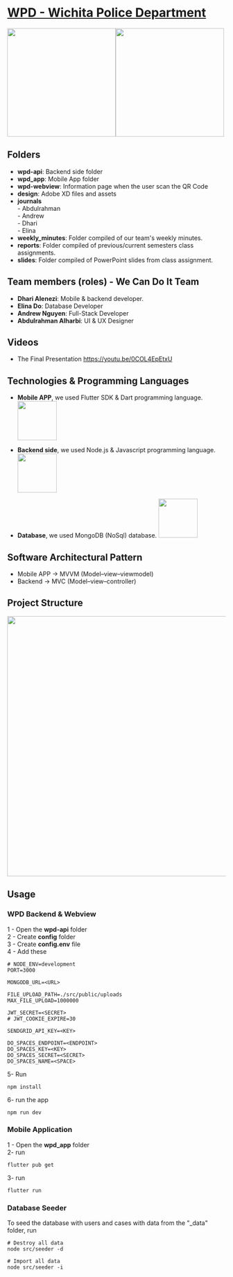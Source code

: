 # [WPD - Wichita Police Department](https://www.wichita.gov/WPD/)


<img src="https://user-images.githubusercontent.com/24327781/134834641-a10c2096-a727-4eda-8da6-e89b12cb5c26.png" width="250" /><img src="https://user-images.githubusercontent.com/24327781/134834647-ce9cd8a0-4a94-4a7c-827c-a351c8478d96.png" width="250" />

## Folders
  - **wpd-api**: Backend side folder
  - **wpd_app**: Mobile App folder
  - **wpd-webview**: Information page when the user scan the QR Code
  - **design**: Adobe XD files and assets
  - **journals** </br>
        - Abdulrahman </br>
        - Andrew </br>
        - Dhari </br>
        - Elina </br>
  - **weekly_minutes**: Folder compiled of our team's weekly minutes. </br>
  - **reports**: Folder compiled of previous/current semesters class assignments.
  - **slides**: Folder compiled of PowerPoint slides from class assignment.

## Team members (roles) - We Can Do It Team

- **Dhari Alenezi**: Mobile & backend developer.
- **Elina Do**: Database Developer
- **Andrew Nguyen**: Full-Stack Developer
- **Abdulrahman Alharbi**: UI & UX Designer
  

## Videos
  - The Final Presentation
     https://youtu.be/0COL4EpEtxU
  
  
## Technologies & Programming Languages
   - **Mobile APP**, we used Flutter SDK & Dart programming language. <img src="https://user-images.githubusercontent.com/24327781/134839727-4c5d4e2c-69d5-45ac-ac9e-3dcf86756cd3.png" width="90" />     

   - **Backend side**, we used Node.js & Javascript programming language. <img src="https://user-images.githubusercontent.com/24327781/134839809-24df39d9-f8f3-4bc9-8d75-baa1cce1d037.png" width="90" />     
   - **Database**, we used MongoDB (NoSql) database. <img src="https://user-images.githubusercontent.com/24327781/134839944-bb7316fc-3ab0-473a-b8ad-3f4b40183f3b.png" width="90" />     


## Software Architectural Pattern
  - Mobile APP -> MVVM (Model–view–viewmodel)
  - Backend -> MVC (Model–view–controller)


## Project Structure

<img src="https://user-images.githubusercontent.com/24327781/119294381-f248e580-bc19-11eb-80f8-4d3f2107c12b.png" width="600" />


## Usage

### WPD Backend & Webview
1 - Open the **wpd-api** folder </br>
2 - Create **config** folder   </br>
3 - Create **config.env** file </br>
4 - Add these
```env
# NODE_ENV=development
PORT=3000

MONGODB_URL=<URL>

FILE_UPLOAD_PATH=./src/public/uploads
MAX_FILE_UPLOAD=1000000

JWT_SECRET=<SECRET>
# JWT_COOKIE_EXPIRE=30

SENDGRID_API_KEY=<KEY>

DO_SPACES_ENDPOINT=<ENDPOINT>
DO_SPACES_KEY=<KEY>
DO_SPACES_SECRET=<SECRET>
DO_SPACES_NAME=<SPACE>

```
5- Run
```shell
npm install
```

6- run the app
```shell
npm run dev
```
### Mobile Application

1 - Open the **wpd_app** folder </br>
2- run </br>
```shell
flutter pub get
``` 
3- run </br>
```shell
flutter run
```

### Database Seeder

To seed the database with users and cases with data from the "\_data" folder, run

```
# Destroy all data
node src/seeder -d

# Import all data
node src/seeder -i
```


